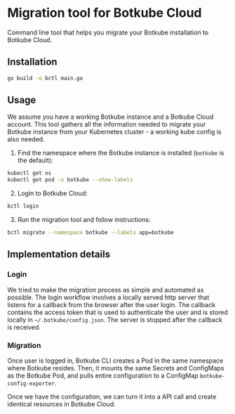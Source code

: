 # Migration tool for Botkube Cloud

Command line tool that helps you migrate your Botkube installation to Botkube Cloud.

## Installation

```bash
go build -o bctl main.go
```

## Usage

We assume you have a working Botkube instance and a Botkube Cloud account.
This tool gathers all the information needed to migrate your Botkube instance from your Kubernetes
cluster - a working kube config is also needed.

1. Find the namespace where the Botkube instance is installed (`botkube` is the default):

```bash
kubectl get ns
kubectl get pod -n botkube --show-labels
```

2. Login to Botkube Cloud:

```bash
bctl login
```

3. Run the migration tool and follow instructions:

```bash
bctl migrate --namespace botkube --labels app=botkube
```

## Implementation details

### Login

We tried to make the migration process as simple and automated as possible.
The login workflow involves a locally served http server that listens for a callback from the browser
after the user login. The callback contains the access token that is used to authenticate the user
and is stored locally in `~/.botkube/config.json`.
The server is stopped after the callback is received.

### Migration

Once user is logged in, Botkube CLI creates a Pod in the same namespace where Botkube resides. Then, it mounts the same
Secrets and ConfigMaps as the Botkube Pod, and pulls entire configuration to a
ConfigMap `botkube-config-exporter`.

Once we have the configuration, we can turn it into a API call and create identical
resources in Botkube Cloud.
